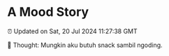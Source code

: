 # A Mood Story

⏰ Updated on Sat, 20 Jul 2024 11:27:38 GMT

💭 Thought: Mungkin aku butuh snack sambil ngoding.

